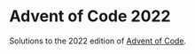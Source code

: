 # Advent of Code 2022

Solutions to the 2022 edition of [Advent of Code](http://adventofcode.com/).
